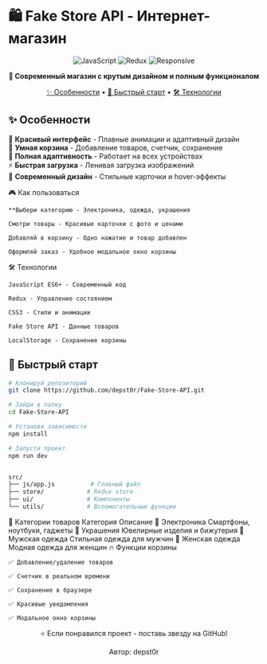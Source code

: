 # 🛍️ Fake Store API - Интернет-магазин

<div align="center">

![JavaScript](https://img.shields.io/badge/JavaScript-ES6+-yellow?style=for-the-badge&logo=javascript)
![Redux](https://img.shields.io/badge/Redux-State-purple?style=for-the-badge&logo=redux)
![Responsive](https://img.shields.io/badge/Responsive-Design-green?style=for-the-badge&logo=css3)

**🚀 Современный магазин с крутым дизайном и полным функционалом**

[✨ Особенности](#особенности) • [🚀 Быстрый старт](#быстрый-старт) • [🛠 Технологии](#технологии)

</div>

## ✨ Особенности

🎯 **Красивый интерфейс** - Плавные анимации и адаптивный дизайн  
🛒 **Умная корзина** - Добавление товаров, счетчик, сохранение  
📱 **Полная адаптивность** - Работает на всех устройствах  
⚡ **Быстрая загрузка** - Ленивая загрузка изображений  
🎨 **Современный дизайн** - Стильные карточки и hover-эффекты  

🎮 Как пользоваться

    **Выбери категорию - Электроника, одежда, украшения

    Смотри товары - Красивые карточки с фото и ценами

    Добавляй в корзину - Одно нажатие и товар добавлен

    Оформляй заказ - Удобное модальное окно корзины


🛠 Технологии

    JavaScript ES6+ - Современный код

    Redux - Управление состоянием

    CSS3 - Стили и анимации

    Fake Store API - Данные товаров

    LocalStorage - Сохранение корзины


## 🚀 Быстрый старт

```bash
# Клонируй репозиторий
git clone https://github.com/depst0r/Fake-Store-API.git

# Зайди в папку
cd Fake-Store-API

# Установи зависимости
npm install

# Запусти проект
npm run dev


src/
├── js/app.js          # Главный файл
├── store/            # Redux store
├── ui/               # Компоненты
└── utils/            # Вспомогательные функции

```

🎯 Категории товаров
Категория	Описание
📱 Электроника	Смартфоны, ноутбуки, гаджеты
💎 Украшения	Ювелирные изделия и бижутерия
👔 Мужская одежда	Стильная одежда для мужчин
👗 Женская одежда	Модная одежда для женщин
🔥 Функции корзины

    ✅ Добавление/удаление товаров

    ✅ Счетчик в реальном времени

    ✅ Сохранение в браузере

    ✅ Красивые уведомления

    ✅ Модальное окно корзины

<div align="center">
⭐ Если понравился проект - поставь звезду на GitHub!

Автор: depst0r
</div> 


